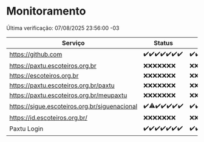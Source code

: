 # Monitoramento

Última verificação: 07/08/2025 23:56:00 -03

|Serviço|Status|Últimas 24h|
|---|---|---|
|https://github.com|<span title="2025-08-01: OK=22">✔️</span><span title="2025-08-02: OK=23">✔️</span><span title="2025-08-03: OK=22">✔️</span><span title="2025-08-04: OK=22">✔️</span><span title="2025-08-05: OK=22">✔️</span><span title="2025-08-06: OK=22">✔️</span><span title="2025-08-07: OK=1">✔️</span>|<span title="06/08/2025 23:57:00 -03 : 200">✔️</span><span title="07/08/2025 01:02:00 -03 : 200">✔️</span><span title="07/08/2025 02:20:00 -03 : 200">✔️</span><span title="07/08/2025 03:17:00 -03 : 200">✔️</span><span title="07/08/2025 04:16:00 -03 : 200">✔️</span><span title="07/08/2025 05:15:00 -03 : 200">✔️</span><span title="07/08/2025 06:16:00 -03 : 200">✔️</span><span title="07/08/2025 07:11:00 -03 : 200">✔️</span><span title="07/08/2025 08:10:00 -03 : 200">✔️</span><span title="07/08/2025 09:21:00 -03 : 200">✔️</span><span title="07/08/2025 10:33:00 -03 : 200">✔️</span><span title="07/08/2025 11:14:00 -03 : 200">✔️</span><span title="07/08/2025 12:12:00 -03 : 200">✔️</span><span title="07/08/2025 13:13:00 -03 : 200">✔️</span><span title="07/08/2025 14:13:00 -03 : 200">✔️</span><span title="07/08/2025 15:15:00 -03 : 200">✔️</span><span title="07/08/2025 16:12:00 -03 : 200">✔️</span><span title="07/08/2025 17:11:00 -03 : 200">✔️</span><span title="07/08/2025 18:08:00 -03 : 200">✔️</span><span title="07/08/2025 19:10:00 -03 : 200">✔️</span><span title="07/08/2025 20:10:00 -03 : 200">✔️</span><span title="07/08/2025 21:54:00 -03 : 200">✔️</span><span title="07/08/2025 23:56:00 -03 : 200">✔️</span>|
|https://paxtu.escoteiros.org.br|<span title="2025-08-01: Falhas=22">❌</span><span title="2025-08-02: Falhas=23">❌</span><span title="2025-08-03: Falhas=22">❌</span><span title="2025-08-04: Falhas=22">❌</span><span title="2025-08-05: Falhas=22">❌</span><span title="2025-08-06: Falhas=22">❌</span><span title="2025-08-07: Falhas=1">❌</span>|<span title="06/08/2025 23:57:00 -03 : 403">❌</span><span title="07/08/2025 01:02:00 -03 : 403">❌</span><span title="07/08/2025 02:20:00 -03 : 403">❌</span><span title="07/08/2025 03:17:00 -03 : 403">❌</span><span title="07/08/2025 04:16:00 -03 : 403">❌</span><span title="07/08/2025 05:15:00 -03 : 403">❌</span><span title="07/08/2025 06:16:00 -03 : 403">❌</span><span title="07/08/2025 07:11:00 -03 : 403">❌</span><span title="07/08/2025 08:10:00 -03 : 403">❌</span><span title="07/08/2025 09:21:00 -03 : 403">❌</span><span title="07/08/2025 10:33:00 -03 : 403">❌</span><span title="07/08/2025 11:14:00 -03 : 403">❌</span><span title="07/08/2025 12:12:00 -03 : 403">❌</span><span title="07/08/2025 13:13:00 -03 : 403">❌</span><span title="07/08/2025 14:13:00 -03 : 403">❌</span><span title="07/08/2025 15:15:00 -03 : 403">❌</span><span title="07/08/2025 16:12:00 -03 : 403">❌</span><span title="07/08/2025 17:11:00 -03 : 403">❌</span><span title="07/08/2025 18:08:00 -03 : 403">❌</span><span title="07/08/2025 19:10:00 -03 : 403">❌</span><span title="07/08/2025 20:10:00 -03 : 403">❌</span><span title="07/08/2025 21:54:00 -03 : 403">❌</span><span title="07/08/2025 23:56:00 -03 : 403">❌</span>|
|https://escoteiros.org.br|<span title="2025-08-01: Falhas=22">❌</span><span title="2025-08-02: Falhas=23">❌</span><span title="2025-08-03: Falhas=22">❌</span><span title="2025-08-04: Falhas=22">❌</span><span title="2025-08-05: Falhas=22">❌</span><span title="2025-08-06: Falhas=22">❌</span><span title="2025-08-07: Falhas=1">❌</span>|<span title="06/08/2025 23:57:00 -03 : 403">❌</span><span title="07/08/2025 01:02:00 -03 : 403">❌</span><span title="07/08/2025 02:20:00 -03 : 403">❌</span><span title="07/08/2025 03:17:00 -03 : 403">❌</span><span title="07/08/2025 04:16:00 -03 : 403">❌</span><span title="07/08/2025 05:15:00 -03 : 403">❌</span><span title="07/08/2025 06:16:00 -03 : 403">❌</span><span title="07/08/2025 07:11:00 -03 : 403">❌</span><span title="07/08/2025 08:10:00 -03 : 403">❌</span><span title="07/08/2025 09:21:00 -03 : 403">❌</span><span title="07/08/2025 10:33:00 -03 : 403">❌</span><span title="07/08/2025 11:14:00 -03 : 403">❌</span><span title="07/08/2025 12:12:00 -03 : 403">❌</span><span title="07/08/2025 13:13:00 -03 : 403">❌</span><span title="07/08/2025 14:13:00 -03 : 403">❌</span><span title="07/08/2025 15:15:00 -03 : 403">❌</span><span title="07/08/2025 16:12:00 -03 : 403">❌</span><span title="07/08/2025 17:11:00 -03 : 403">❌</span><span title="07/08/2025 18:08:00 -03 : 403">❌</span><span title="07/08/2025 19:10:00 -03 : 403">❌</span><span title="07/08/2025 20:10:00 -03 : 403">❌</span><span title="07/08/2025 21:54:00 -03 : 403">❌</span><span title="07/08/2025 23:56:00 -03 : 403">❌</span>|
|https://paxtu.escoteiros.org.br/paxtu|<span title="2025-08-01: Falhas=22">❌</span><span title="2025-08-02: Falhas=23">❌</span><span title="2025-08-03: Falhas=22">❌</span><span title="2025-08-04: Falhas=22">❌</span><span title="2025-08-05: Falhas=22">❌</span><span title="2025-08-06: Falhas=22">❌</span><span title="2025-08-07: Falhas=1">❌</span>|<span title="06/08/2025 23:57:00 -03 : 403">❌</span><span title="07/08/2025 01:02:00 -03 : 403">❌</span><span title="07/08/2025 02:20:00 -03 : 403">❌</span><span title="07/08/2025 03:17:00 -03 : 403">❌</span><span title="07/08/2025 04:16:00 -03 : 403">❌</span><span title="07/08/2025 05:15:00 -03 : 403">❌</span><span title="07/08/2025 06:16:00 -03 : 403">❌</span><span title="07/08/2025 07:11:00 -03 : 403">❌</span><span title="07/08/2025 08:10:00 -03 : 403">❌</span><span title="07/08/2025 09:21:00 -03 : 403">❌</span><span title="07/08/2025 10:33:00 -03 : 403">❌</span><span title="07/08/2025 11:14:00 -03 : 403">❌</span><span title="07/08/2025 12:12:00 -03 : 403">❌</span><span title="07/08/2025 13:13:00 -03 : 403">❌</span><span title="07/08/2025 14:13:00 -03 : 403">❌</span><span title="07/08/2025 15:15:00 -03 : 403">❌</span><span title="07/08/2025 16:12:00 -03 : 403">❌</span><span title="07/08/2025 17:11:00 -03 : 403">❌</span><span title="07/08/2025 18:08:00 -03 : 403">❌</span><span title="07/08/2025 19:10:00 -03 : 403">❌</span><span title="07/08/2025 20:10:00 -03 : 403">❌</span><span title="07/08/2025 21:54:00 -03 : 403">❌</span><span title="07/08/2025 23:56:00 -03 : 403">❌</span>|
|https://paxtu.escoteiros.org.br/meupaxtu|<span title="2025-08-01: Falhas=22">❌</span><span title="2025-08-02: Falhas=23">❌</span><span title="2025-08-03: Falhas=22">❌</span><span title="2025-08-04: Falhas=22">❌</span><span title="2025-08-05: Falhas=22">❌</span><span title="2025-08-06: Falhas=22">❌</span><span title="2025-08-07: Falhas=1">❌</span>|<span title="06/08/2025 23:57:00 -03 : 403">❌</span><span title="07/08/2025 01:02:00 -03 : 403">❌</span><span title="07/08/2025 02:20:00 -03 : 403">❌</span><span title="07/08/2025 03:17:00 -03 : 403">❌</span><span title="07/08/2025 04:16:00 -03 : 403">❌</span><span title="07/08/2025 05:15:00 -03 : 403">❌</span><span title="07/08/2025 06:16:00 -03 : 403">❌</span><span title="07/08/2025 07:11:00 -03 : 403">❌</span><span title="07/08/2025 08:10:00 -03 : 403">❌</span><span title="07/08/2025 09:21:00 -03 : 403">❌</span><span title="07/08/2025 10:33:00 -03 : 403">❌</span><span title="07/08/2025 11:14:00 -03 : 403">❌</span><span title="07/08/2025 12:12:00 -03 : 403">❌</span><span title="07/08/2025 13:13:00 -03 : 403">❌</span><span title="07/08/2025 14:13:00 -03 : 403">❌</span><span title="07/08/2025 15:15:00 -03 : 403">❌</span><span title="07/08/2025 16:12:00 -03 : 403">❌</span><span title="07/08/2025 17:11:00 -03 : 403">❌</span><span title="07/08/2025 18:08:00 -03 : 403">❌</span><span title="07/08/2025 19:10:00 -03 : 403">❌</span><span title="07/08/2025 20:10:00 -03 : 403">❌</span><span title="07/08/2025 21:54:00 -03 : 403">❌</span><span title="07/08/2025 23:56:00 -03 : 403">❌</span>|
|https://sigue.escoteiros.org.br/siguenacional|<span title="2025-08-01: OK=22">✔️</span><span title="2025-08-02: OK=22, Falhas=1">⚠️</span><span title="2025-08-03: OK=22">✔️</span><span title="2025-08-04: OK=22">✔️</span><span title="2025-08-05: OK=22">✔️</span><span title="2025-08-06: OK=22">✔️</span><span title="2025-08-07: OK=1">✔️</span>|<span title="06/08/2025 23:57:00 -03 : 200">✔️</span><span title="07/08/2025 01:02:00 -03 : 200">✔️</span><span title="07/08/2025 02:20:00 -03 : 200">✔️</span><span title="07/08/2025 03:17:00 -03 : 200">✔️</span><span title="07/08/2025 04:16:00 -03 : 200">✔️</span><span title="07/08/2025 05:15:00 -03 : 200">✔️</span><span title="07/08/2025 06:16:00 -03 : 200">✔️</span><span title="07/08/2025 07:11:00 -03 : 200">✔️</span><span title="07/08/2025 08:10:00 -03 : 200">✔️</span><span title="07/08/2025 09:21:00 -03 : 200">✔️</span><span title="07/08/2025 10:33:00 -03 : 200">✔️</span><span title="07/08/2025 11:14:00 -03 : 200">✔️</span><span title="07/08/2025 12:12:00 -03 : 200">✔️</span><span title="07/08/2025 13:13:00 -03 : 200">✔️</span><span title="07/08/2025 14:13:00 -03 : 200">✔️</span><span title="07/08/2025 15:15:00 -03 : 200">✔️</span><span title="07/08/2025 16:12:00 -03 : 200">✔️</span><span title="07/08/2025 17:11:00 -03 : 200">✔️</span><span title="07/08/2025 18:08:00 -03 : 200">✔️</span><span title="07/08/2025 19:10:00 -03 : 200">✔️</span><span title="07/08/2025 20:10:00 -03 : 200">✔️</span><span title="07/08/2025 21:54:00 -03 : 200">✔️</span><span title="07/08/2025 23:56:00 -03 : 200">✔️</span>|
|https://id.escoteiros.org.br/|<span title="2025-08-01: Falhas=22">❌</span><span title="2025-08-02: Falhas=23">❌</span><span title="2025-08-03: Falhas=22">❌</span><span title="2025-08-04: Falhas=22">❌</span><span title="2025-08-05: Falhas=22">❌</span><span title="2025-08-06: Falhas=22">❌</span><span title="2025-08-07: Falhas=1">❌</span>|<span title="06/08/2025 23:57:00 -03 : 403">❌</span><span title="07/08/2025 01:02:00 -03 : 403">❌</span><span title="07/08/2025 02:20:00 -03 : 403">❌</span><span title="07/08/2025 03:17:00 -03 : 403">❌</span><span title="07/08/2025 04:16:00 -03 : 403">❌</span><span title="07/08/2025 05:15:00 -03 : 403">❌</span><span title="07/08/2025 06:16:00 -03 : 403">❌</span><span title="07/08/2025 07:11:00 -03 : 403">❌</span><span title="07/08/2025 08:10:00 -03 : 403">❌</span><span title="07/08/2025 09:21:00 -03 : 403">❌</span><span title="07/08/2025 10:33:00 -03 : 403">❌</span><span title="07/08/2025 11:14:00 -03 : 403">❌</span><span title="07/08/2025 12:12:00 -03 : 403">❌</span><span title="07/08/2025 13:13:00 -03 : 403">❌</span><span title="07/08/2025 14:13:00 -03 : 403">❌</span><span title="07/08/2025 15:15:00 -03 : 403">❌</span><span title="07/08/2025 16:12:00 -03 : 403">❌</span><span title="07/08/2025 17:11:00 -03 : 403">❌</span><span title="07/08/2025 18:08:00 -03 : 403">❌</span><span title="07/08/2025 19:10:00 -03 : 403">❌</span><span title="07/08/2025 20:10:00 -03 : 403">❌</span><span title="07/08/2025 21:54:00 -03 : 403">❌</span><span title="07/08/2025 23:56:00 -03 : 403">❌</span>|
|Paxtu Login|<span title="2025-08-01: OK=22">✔️</span><span title="2025-08-02: OK=23">✔️</span><span title="2025-08-03: OK=22">✔️</span><span title="2025-08-04: OK=22">✔️</span><span title="2025-08-05: OK=22">✔️</span><span title="2025-08-06: OK=22">✔️</span><span title="2025-08-07: OK=1">✔️</span>|<span title="06/08/2025 23:57:00 -03 : 200">✔️</span><span title="07/08/2025 01:02:00 -03 : 200">✔️</span><span title="07/08/2025 02:20:00 -03 : 200">✔️</span><span title="07/08/2025 03:17:00 -03 : 200">✔️</span><span title="07/08/2025 04:16:00 -03 : 200">✔️</span><span title="07/08/2025 05:15:00 -03 : 200">✔️</span><span title="07/08/2025 06:16:00 -03 : 200">✔️</span><span title="07/08/2025 07:11:00 -03 : 200">✔️</span><span title="07/08/2025 08:10:00 -03 : 200">✔️</span><span title="07/08/2025 09:21:00 -03 : 200">✔️</span><span title="07/08/2025 10:33:00 -03 : 200">✔️</span><span title="07/08/2025 11:14:00 -03 : 200">✔️</span><span title="07/08/2025 12:12:00 -03 : 200">✔️</span><span title="07/08/2025 13:13:00 -03 : 200">✔️</span><span title="07/08/2025 14:13:00 -03 : 200">✔️</span><span title="07/08/2025 15:15:00 -03 : 200">✔️</span><span title="07/08/2025 16:12:00 -03 : 200">✔️</span><span title="07/08/2025 17:11:00 -03 : 200">✔️</span><span title="07/08/2025 18:08:00 -03 : 200">✔️</span><span title="07/08/2025 19:10:00 -03 : 200">✔️</span><span title="07/08/2025 20:10:00 -03 : 200">✔️</span><span title="07/08/2025 21:54:00 -03 : 200">✔️</span><span title="07/08/2025 23:56:00 -03 : 200">✔️</span>|
